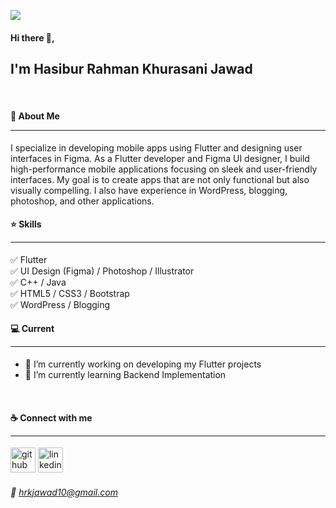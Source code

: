 ![](https://media.licdn.com/dms/image/v2/D5616AQEgrZO9SVZDuA/profile-displaybackgroundimage-shrink_350_1400/profile-displaybackgroundimage-shrink_350_1400/0/1704022578514?e=1730332800&v=beta&t=qXxcFj7V8u1PoRViFGwYd52EEvkc_w8qt_6z62XSaBs)
#### Hi there 👋, 
## I'm Hasibur Rahman Khurasani Jawad
<br>

#### 🚀 About Me <hr></hr>

I specialize in developing mobile apps using Flutter and designing user interfaces in Figma. As a Flutter developer and Figma UI designer, I build high-performance mobile applications focusing on sleek and user-friendly interfaces. My goal is to create apps that are not only functional but also visually compelling. I also have experience in WordPress, blogging, photoshop, and other applications.
<br>

#### ⭐ Skills <hr></hr>
✅ Flutter<br>
✅ UI Design (Figma) / Photoshop / Illustrator<br>
✅ C++ / Java<br>
✅ HTML5 / CSS3 / Bootstrap<br>
✅ WordPress / Blogging
<br>
#### 💻 Current <hr></hr>
- 💼 I’m currently working on developing my Flutter projects 
- 📖 I’m currently learning Backend Implementation
<br>

 #### ☕ Connect with me <hr></hr>


[<img src='https://cdn.jsdelivr.net/npm/simple-icons@3.0.1/icons/github.svg' alt='github' height='40'>](https://github.com/hrkjawad)  [<img src='https://cdn.jsdelivr.net/npm/simple-icons@3.0.1/icons/linkedin.svg' alt='linkedin' height='40'>](https://www.linkedin.com/in/hasibur-rahman-khurasani-jawad-626933161/)  

###### 📧 hrkjawad10@gmail.com

